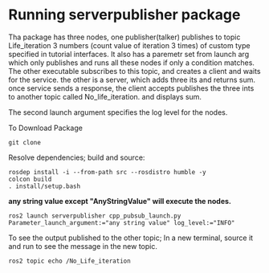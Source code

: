 # Running serverpublisher package

Tha package has three nodes, 
one publisher(talker) publishes to topic Life_iteration 3 numbers (count value of iteration 3 times) of custom type specified in tutorial interfaces. It also has a paremetr set from launch arg which only publishes and runs all these nodes if only a condition matches.
The other executable subscribes to this topic, and creates a client and waits for the service. 
the other is a server, which adds three its and returns sum. 
once service sends a response, the client accepts publishes the three ints to another topic called No_life_iteration. and displays sum.

The second launch argument specifies the log level for the nodes.

To Download Package
```
git clone
```

Resolve dependencies; build and source:

```
rosdep install -i --from-path src --rosdistro humble -y
colcon build
. install/setup.bash
```
**any string value except "AnyStringValue" will execute the nodes.**
```
ros2 launch serverpublisher cpp_pubsub_launch.py Parameter_launch_argument:="any string value" log_level:="INFO"
```
To see the output published to the other topic; In a new terminal, source it and run to see the message in the new topic.
```
ros2 topic echo /No_Life_iteration
```